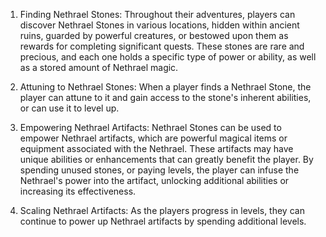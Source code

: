 
1. Finding Nethrael Stones: Throughout their adventures, players can discover Nethrael Stones in various locations, hidden within ancient ruins, guarded by powerful creatures, or bestowed upon them as rewards for completing significant quests. These stones are rare and precious, and each one holds a specific type of power or ability, as well as a stored amount of Nethrael magic.

2. Attuning to Nethrael Stones: When a player finds a Nethrael Stone, the player can attune to it and gain access to the stone's inherent abilities, or can use it to level up.

3. Empowering Nethrael Artifacts: Nethrael Stones can be used to empower Nethrael artifacts, which are powerful magical items or equipment associated with the Nethrael. These artifacts may have unique abilities or enhancements that can greatly benefit the player. By spending unused stones, or paying levels, the player can infuse the Nethrael's power into the artifact, unlocking additional abilities or increasing its effectiveness.

4. Scaling Nethrael Artifacts: As the players progress in levels, they can continue to power up Nethrael artifacts by spending additional levels.